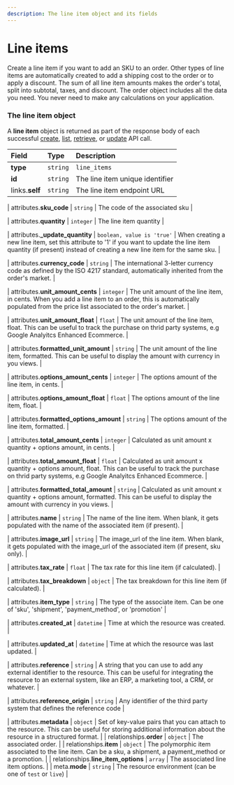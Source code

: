 ```yaml
---
description: The line item object and its fields
---
```


# Line items

Create a line item if you want to add an SKU to an order. Other types of line items are automatically created to add a shipping cost to the order or to apply a discount. The sum of all line item amounts makes the order's total, split into subtotal, taxes, and discount. The order object includes all the data you need. You never need to make any calculations on your application.


### The line item object

A **line item** object is returned as part of the response body of each successful
[create](https://docs.commercelayer.io/api/resources/line_items/create_line_item),
[list](https://docs.commercelayer.io/api/resources/line_items/list_line_items),
[retrieve](https://docs.commercelayer.io/api/resources/line_items/retrieve_line_item),
or [update](https://docs.commercelayer.io/api/resources/line_items/update_line_item) API call.

| Field | Type | Description |
| :--- | :--- | :--- |
| **type** | `string` | `line_items` |
| **id** | `string` | The line item unique identifier |
| links.**self** | `string` | The line item endpoint URL |

| attributes.**sku_code** | `string` | The code of the associated sku |

| attributes.**quantity** | `integer` | The line item quantity |

| attributes.**_update_quantity** | `boolean, value is 'true'` | When creating a new line item, set this attribute to '1' if you want to update the line item quantity (if present) instead of creating a new line item for the same sku. |

| attributes.**currency_code** | `string` | The international 3-letter currency code as defined by the ISO 4217 standard, automatically inherited from the order's market. |

| attributes.**unit_amount_cents** | `integer` | The unit amount of the line item, in cents. When you add a line item to an order, this is automatically populated from the price list associated to the order's market. |

| attributes.**unit_amount_float** | `float` | The unit amount of the line item, float. This can be useful to track the purchase on thrid party systems, e.g Google Analyitcs Enhanced Ecommerce. |

| attributes.**formatted_unit_amount** | `string` | The unit amount of the line item, formatted. This can be useful to display the amount with currency in you views. |

| attributes.**options_amount_cents** | `integer` | The options amount of the line item, in cents. |

| attributes.**options_amount_float** | `float` | The options amount of the line item, float. |

| attributes.**formatted_options_amount** | `string` | The options amount of the line item, formatted. |

| attributes.**total_amount_cents** | `integer` | Calculated as unit amount x quantity + options amount, in cents. |

| attributes.**total_amount_float** | `float` | Calculated as unit amount x quantity + options amount, float. This can be useful to track the purchase on thrid party systems, e.g Google Analyitcs Enhanced Ecommerce. |

| attributes.**formatted_total_amount** | `string` | Calculated as unit amount x quantity + options amount, formatted. This can be useful to display the amount with currency in you views. |

| attributes.**name** | `string` | The name of the line item. When blank, it gets populated with the name of the associated item (if present). |

| attributes.**image_url** | `string` | The image_url of the line item. When blank, it gets populated with the image_url of the associated item (if present, sku only). |

| attributes.**tax_rate** | `float` | The tax rate for this line item (if calculated). |

| attributes.**tax_breakdown** | `object` | The tax breakdown for this line item (if calculated). |

| attributes.**item_type** | `string` | The type of the associate item. Can be one of 'sku', 'shipment', 'payment_method', or 'promotion' |

| attributes.**created_at** | `datetime` | Time at which the resource was created. |

| attributes.**updated_at** | `datetime` | Time at which the resource was last updated. |

| attributes.**reference** | `string` | A string that you can use to add any external identifier to the resource. This can be useful for integrating the resource to an external system, like an ERP, a marketing tool, a CRM, or whatever. |

| attributes.**reference_origin** | `string` | Any identifier of the third party system that defines the reference code |

| attributes.**metadata** | `object` | Set of key-value pairs that you can attach to the resource. This can be useful for storing additional information about the resource in a structured format. |
| relationships.**order** | `object` | The associated order. |
| relationships.**item** | `object` | The polymorphic item associated to the line item. Can be a sku, a shipment, a payment_method or a promotion. |
| relationships.**line_item_options** | `array` | The associated line item options. |
| meta.**mode** | `string` | The resource environment \(can be one of `test` or `live`\) |

